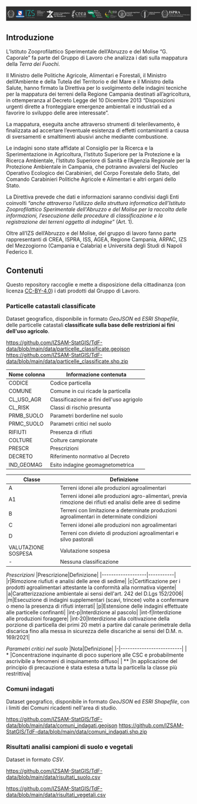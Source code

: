 <img src="https://github.com/IZSAM-StatGIS/TdF-data/raw/main/loghi.png" alt="loghi"></img>
## Introduzione
L’Istituto Zooprofilattico Sperimentale dell’Abruzzo e del Molise “G. Caporale” fa parte del Gruppo di Lavoro che analizza i dati sulla mappatura della *Terra dei Fuochi*.

Il Ministro delle Politiche Agricole, Alimentari e Forestali, il Ministro dell’Ambiente e della Tutela del Territorio e del Mare e il Ministro della Salute, hanno firmato la Direttiva per lo svolgimento delle indagini tecniche per la mappatura dei terreni della Regione Campania destinati all’agricoltura, in ottemperanza al Decreto Legge del 10 Dicembre 2013 “Disposizioni urgenti dirette a fronteggiare emergenze ambientali e industriali ed a favorire lo sviluppo delle aree interessate”.

La mappatura, eseguita anche attraverso strumenti di telerilevamento, è finalizzata ad accertare l’eventuale esistenza di effetti contaminanti a causa di sversamenti e smaltimenti abusivi anche mediante combustione.

Le indagini sono state affidate al Consiglio per la Ricerca e la Sperimentazione in Agricoltura, l’Istituto Superiore per la Protezione e la Ricerca Ambientale, l’Istituto Superiore di Sanità e l’Agenzia Regionale per la Protezione Ambientale in Campania, che potranno avvalersi del Nucleo Operativo Ecologico dei Carabinieri, del Corpo Forestale dello Stato, del Comando Carabinieri Politiche Agricole e Alimentari e altri organi dello Stato.

La Direttiva prevede che dati e informazioni saranno condivisi dagli Enti coinvolti *“anche attraverso l’utilizzo della struttura informatica dell’Istituto Zooprofilattico Sperimentale dell'Abruzzo e del Molise per la raccolta delle informazioni, l’esecuzione delle procedure di classificazione e la registrazione dei terreni oggetto di indagine”* (Art. 1).

Oltre all’IZS dell’Abruzzo e del Molise, del gruppo di lavoro fanno parte rappresentanti di CREA, ISPRA, ISS, AGEA, Regione Campania, ARPAC, IZS del Mezzogiorno (Campania e Calabria) e Università degli Studi di Napoli Federico II.
</div>

## Contenuti
Questo repository raccoglie e mette a disposizione della cittadinanza (con licenza <a href="https://creativecommons.org/licenses/by/4.0/deed.it" target="_blank">CC-BY-4.0</a>) i dati prodotti dal Gruppo di Lavoro. 

### Particelle catastali classificate

Dataset geografico, disponibile in formato *GeoJSON* ed *ESRI Shapefile*, delle particelle catastali **classificate sulla base delle restrizioni ai fini dell'uso agricolo**.

https://github.com/IZSAM-StatGIS/TdF-data/blob/main/data/particelle_classificate.geojson
https://github.com/IZSAM-StatGIS/TdF-data/blob/main/data/particelle_classificate.shp.zip

 |Nome colonna|Informazione contenuta|
 |------------|----------------------|
 |CODICE| Codice particella|
 |COMUNE| Comune in cui ricade la particella|
 |CL_USO_AGR| Classificazione ai fini dell'uso agrigolo|
 |CL_RISK| Classi di rischio presunta|
 |PRMB_SUOLO| Parametri borderline nel suolo|
 |PRMC_SUOLO| Parametri critici nel suolo|
 |RIFIUTI| Presenza di rifiuti|
 |COLTURE| Colture campionate|
 |PRESCR| Prescrizioni|
 |DECRETO| Riferimento normativo al Decreto|
 |IND_GEOMAG| Esito indagine geomagnetometrica|


 |Classe|Definizione|
 |------|-----------|
 |A| Terreni idonei alle produzioni agroalimentari|
 |A1| Terreni idonei alle produzioni agro-alimentari, previa rimozione dei rifiuti ed analisi delle aree di sedime|
 |B| Terreni con limitazione a determinate produzioni agroalimentari in determinate condizioni|
 |C| Terreni idonei alle produzioni non agroalimentari|
 |D| Terreni con divieto di produzioni agroalimentari e silvo pastorali| 
 |VALUTAZIONE SOSPESA |Valutazione sospesa|
 |-|Nessuna classificazione|
 
 *Prescrizioni*
|Prescrizione|Definizione|
|-------------------|-----------|
|r|Rimozione riufiuti e analisi delle aree di sedime|
|c|Certificazione per i prodotti agroalimentari attestante la conformità alla normativa vigente|
|a|Caratterizzazione ambientale ai sensi dell'art. 242 del D.Lgs 152/2006|
|m|Esecuzione di indagini supplementari (scavi, trincee) volte a confermare o meno la presenza di rifiuti interrati|
|p|Estensione delle indagini effettuate alle particelle confinanti|
|int-p|Interdizione al pascolo|
|int-f|Interdizione alle produzioni foraggere|
|int-20|Interdizione alla coltivazione della porzione di particella dei primi 20 metri a partire dal canale perimetrale della discarica fino alla messa in sicurezza delle discariche ai sensi del D.M. n. 169/2021|
 
*Parametri critici nel suolo*
|Nota|Definizione|
|-|--------------------------|
| * |Concentrazione inquinante di poco superiore alle CSC e probabilmente ascrivibile a fenomeni di inquinamento diffuso|
| ** |In applicazione del principio di precauzione è stata estesa a tutta la particella la classe più restrittiva|


### Comuni indagati
Dataset geografico, disponibile in formato *GeoJSON* ed *ESRI Shapefile*, con i limiti dei Comuni ricadenti nell'area di studio.

https://github.com/IZSAM-StatGIS/TdF-data/blob/main/data/comuni_indagati.geojson
https://github.com/IZSAM-StatGIS/TdF-data/blob/main/data/comuni_indagati.shp.zip

### Risultati analisi campioni di suolo e vegetali
Dataset in formato *CSV*. 

https://github.com/IZSAM-StatGIS/TdF-data/blob/main/data/risultati_suolo.csv

https://github.com/IZSAM-StatGIS/TdF-data/blob/main/data/risultati_vegetali.csv


